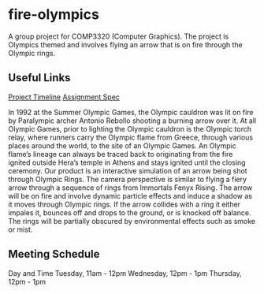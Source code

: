 # fire-olympics
A group project for COMP3320 (Computer Graphics). The project is Olympics themed and involves flying an arrow that is on fire through the Olympic rings.

## Useful Links

[Project Timeline](https://docs.google.com/spreadsheets/d/1bd1RMJEYF-ceyBSkEhw3DYRwy54_D_kPFgDv2pTd31s/edit#gid=0)
[Assignment Spec](https://drive.google.com/file/d/1jct6m-m7oRGUtJWlWYIucgybDZgZksXo/view)

In 1992 at the Summer Olympic Games, the Olympic cauldron was lit on fire by Paralympic archer Antonio Rebollo shooting a burning arrow over it. At all Olympic Games, prior to lighting the Olympic cauldron is the Olympic torch relay, where runners carry the Olympic flame from Greece, through various places around the world, to the site of an Olympic Games. An Olympic flame’s lineage can always be traced back to originating from the fire ignited outside Hera’s temple in Athens and stays ignited until the closing ceremony.
Our product is an interactive simulation of an arrow being shot through Olympic Rings. The camera perspective is similar to flying a fiery arrow through a sequence of rings from Immortals Fenyx Rising. The arrow will be on fire and involve dynamic particle effects and induce a shadow as it moves through Olympic rings. If the arrow collides with a ring it either impales it, bounces off and drops to the ground, or is knocked off balance. The rings will be partially obscured by environmental effects such as smoke or mist.

## Meeting Schedule

Day and Time
Tuesday, 11am - 12pm
Wednesday, 12pm - 1pm
Thursday, 12pm - 1pm

